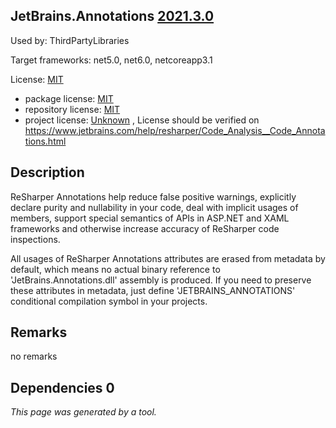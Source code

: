 JetBrains.Annotations [2021.3.0](https://www.nuget.org/packages/JetBrains.Annotations/2021.3.0)
--------------------

Used by: ThirdPartyLibraries

Target frameworks: net5.0, net6.0, netcoreapp3.1

License: [MIT](../../../../licenses/mit) 

- package license: [MIT](https://licenses.nuget.org/MIT) 
- repository license: [MIT](https://github.com/JetBrains/JetBrains.Annotations.git) 
- project license: [Unknown](https://www.jetbrains.com/help/resharper/Code_Analysis__Code_Annotations.html) , License should be verified on https://www.jetbrains.com/help/resharper/Code_Analysis__Code_Annotations.html

Description
-----------
ReSharper Annotations help reduce false positive warnings, explicitly declare purity and nullability in your code, deal with implicit usages of members, support special semantics of APIs in ASP.NET and XAML frameworks and otherwise increase accuracy of ReSharper code inspections.

All usages of ReSharper Annotations attributes are erased from metadata by default, which means no actual binary reference to 'JetBrains.Annotations.dll' assembly is produced. If you need to preserve these attributes in metadata, just define 'JETBRAINS_ANNOTATIONS' conditional compilation symbol in your projects.

Remarks
-----------
no remarks


Dependencies 0
-----------


*This page was generated by a tool.*